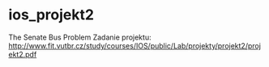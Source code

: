 # ios_projekt2
The Senate Bus Problem
Zadanie projektu: http://www.fit.vutbr.cz/study/courses/IOS/public/Lab/projekty/projekt2/projekt2.pdf

